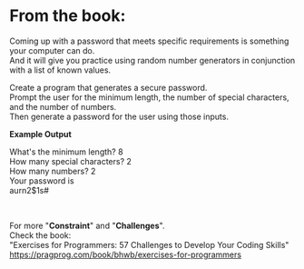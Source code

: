# From the book:  

Coming up with a password that meets specific requirements is something your computer can do.  
And it will give you practice using random number generators in conjunction with a list of known values.

Create a program that generates a secure password.  
Prompt the user for the minimum length, the number of special characters, and the number of numbers.   
Then generate a password for the user using those inputs.

**Example Output**  
 
What's the minimum length? 8  How many special characters? 2  How many numbers? 2  Your password is  aurn2$1s#  

<br />  
    
For more "**Constraint**" and "**Challenges**".  
Check the book:  
"Exercises for Programmers: 57 Challenges to Develop Your Coding Skills"  
https://pragprog.com/book/bhwb/exercises-for-programmers
